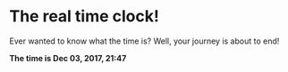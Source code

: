 # The real time clock!

Ever wanted to know what the time is? Well, your journey is about to end!

**The time is Dec 03, 2017, 21:47**